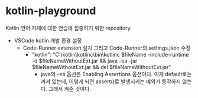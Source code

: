 # kotlin-playground
Kotlin 언어 자체에 대한 연습에 집중하기 위한 repository


- VSCode kotlin 개발 환경 설정
    - Code-Runner extension 설치 그리고 Code-Runner의 settings.json 수정
        - "kotlin": "C:\\kotlin\\kotlinc\\bin\\kotlinc $fileName -include-runtime -d $fileNameWithoutExt.jar && java -ea -jar $fileNameWithoutExt.jar && del $fileNameWithoutExt.jar"
            - java의 -ea 옵션은 Enabling Assertions 옵션이다. 이게 default로는 꺼져 있는데, 이렇게 되면 assert()로 발생시키는 예외가 동작하지 않는다. 그래서 켜준 것이다.